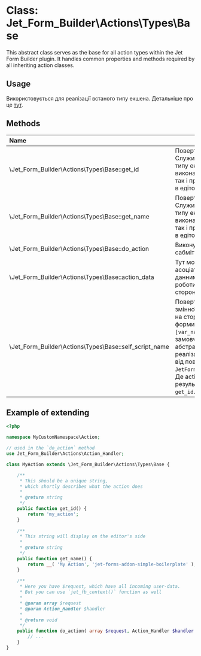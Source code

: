 # Class: Jet_Form_Builder\Actions\Types\Base

This abstract class serves as the base for all action types within the Jet Form Builder plugin. It handles common properties and methods required by all inheriting action classes.

## Usage
Використовується для реалізації встаного типу екшена.
Детальніше про це [тут](/03-jet-form-builder/common-use-cases/add-action/README.md).

## Methods
| Name                                                   | Description                                                                                                                                                                                                                                                                    |
|:-------------------------------------------------------|--------------------------------------------------------------------------------------------------------------------------------------------------------------------------------------------------------------------------------------------------------------------------------|
| \Jet_Form_Builder\Actions\Types\Base::get_id           | Повертає унікальний слаг. Служить для визначення типу екшена як при виконанні сабміту форми, так і при редагуванні форми в едіторі.                                                                                                                                            |
| \Jet_Form_Builder\Actions\Types\Base::get_name         | Повертає унікальний слаг. Служить для визначення типу екшена як при виконанні сабміту форми, так і при редагуванні форми в едіторі.                                                                                                                                            |
| \Jet_Form_Builder\Actions\Types\Base::do_action        | Виконується лише під час сабміту форми                                                                                                                                                                                                                                         |
| \Jet_Form_Builder\Actions\Types\Base::action_data      | Тут можна повернути асоціативний массив з данними, які потрібні для роботи інтерфейсу на стороні едітора.                                                                                                                                                                      |
| \Jet_Form_Builder\Actions\Types\Base::self_script_name | Повертає назву глобальної змінної, що буде доступна на сторінці редагуванні форми (`window.[var_name]`).За замовчуванням абстрактний клас вже має реалізацію цього методу і від повертає `JetFormAction_{action_slug}`. Де action_slug - це результат виконання методу `get_id`. |

## Example of extending
```php
<?php

namespace MyCustomNamespace\Action;

// used in the `do_action` method
use Jet_Form_Builder\Actions\Action_Handler;

class MyAction extends \Jet_Form_Builder\Actions\Types\Base {

    /**
     * This should be a unique string, 
     * which shortly describes what the action does
     * 
     * @return string  
     */
    public function get_id() {  
        return 'my_action';  
    }
    
    /**
     * This string will display on the editor's side
     * 
     * @return string  
     */
    public function get_name() {  
        return __( 'My Action', 'jet-forms-addon-simple-boilerplate' );  
    }
	
    /**
     * Here you have $request, which have all incoming user-data.
     * But you can use `jet_fb_context()` function as well
     * 
     * @param array $request  
     * @param Action_Handler $handler  
     *  
     * @return void  
     */
    public function do_action( array $request, Action_Handler $handler ) {  
        // ...  
    }
}
```

